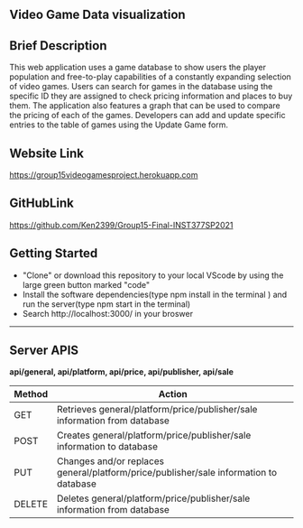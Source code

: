 ## Video Game Data visualization

## Brief Description

This web application uses a game database to show users the player population and free-to-play capabilities of a constantly expanding selection of video games. Users can search for games in the database using the specific ID they are assigned to check pricing information and places to buy them. The application also features a graph that can be used to compare the pricing of each of the games. Developers can add and update specific entries to the table of games using the Update Game form.

## Website Link

https://group15videogamesproject.herokuapp.com

## GitHubLink

https://github.com/Ken2399/Group15-Final-INST377SP2021

## Getting Started

* "Clone" or download this repository to your local VScode by using the large green button marked "code"
* Install the software dependencies(type npm install in the terminal ) and run the server(type npm start in the terminal)
* Search http://localhost:3000/ in your broswer


<hr>

## Server APIS

**api/general, api/platform, api/price, api/publisher, api/sale**
<table>
  <thead>
    <tr>
      <th>Method</th>
      <th>Action</th>
    </tr>
  </thead>
  <tbody>
    <tr>
      <td>GET</td>
      <td>Retrieves general/platform/price/publisher/sale information from database</td>
    </tr>
    <tr>
      <td>POST</td>
      <td>Creates general/platform/price/publisher/sale information to database</td>
    </tr>
    <tr>
      <td>PUT</td>
      <td>Changes and/or replaces general/platform/price/publisher/sale information to database</td>
    </tr>
    <tr>
      <td>DELETE</td>
      <td>Deletes general/platform/price/publisher/sale information from database</td>
    </tr>
  </tbody>
</table>

